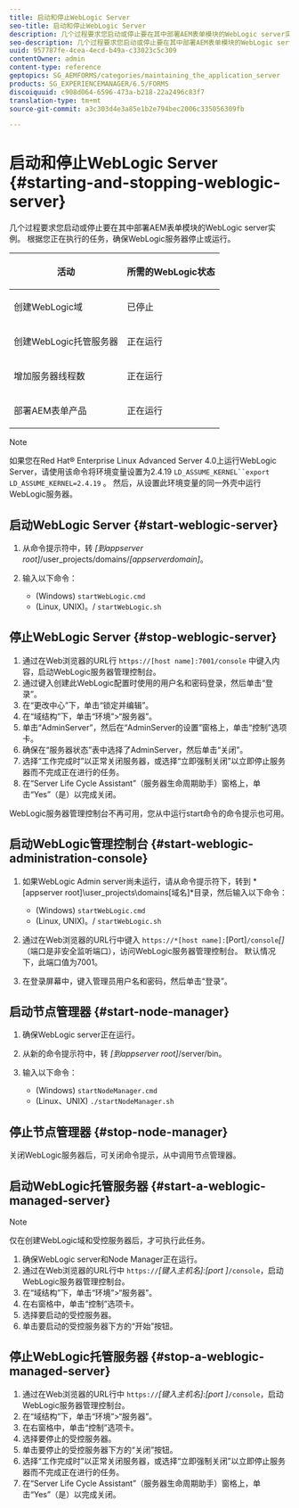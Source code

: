```yaml
---
title: 启动和停止WebLogic Server
seo-title: 启动和停止WebLogic Server
description: 几个过程要求您启动或停止要在其中部署AEM表单模块的WebLogic server实例。 本文档介绍如何启动和停止WebLogic服务器。
seo-description: 几个过程要求您启动或停止要在其中部署AEM表单模块的WebLogic server实例。 本文档介绍如何启动和停止WebLogic服务器。
uuid: 957787fe-4cea-4ecd-b49a-c33023c5c309
contentOwner: admin
content-type: reference
geptopics: SG_AEMFORMS/categories/maintaining_the_application_server
products: SG_EXPERIENCEMANAGER/6.5/FORMS
discoiquuid: c908d064-6596-473a-b218-22a2496c83f7
translation-type: tm+mt
source-git-commit: a3c303d4e3a85e1b2e794bec2006c335056309fb

---
```



# 启动和停止WebLogic Server {#starting-and-stopping-weblogic-server}

几个过程要求您启动或停止要在其中部署AEM表单模块的WebLogic server实例。 根据您正在执行的任务，确保WebLogic服务器停止或运行。

<table>
 <thead>
  <tr>
   <th><p>活动</p></th>
   <th><p>所需的WebLogic状态</p></th>
  </tr>
 </thead>
 <tbody>
  <tr>
   <td><p>创建WebLogic域</p></td>
   <td><p>已停止</p></td>
  </tr>
  <tr>
   <td><p>创建WebLogic托管服务器</p></td>
   <td><p>正在运行</p></td>
  </tr>
  <tr>
   <td><p>增加服务器线程数</p></td>
   <td><p>正在运行</p></td>
  </tr>
  <tr>
   <td><p>部署AEM表单产品</p></td>
   <td><p>正在运行</p></td>
  </tr>
 </tbody>
</table>

>[!NOTE]
>
>如果您在Red Hat® Enterprise Linux Advanced Server 4.0上运行WebLogic Server，请使用该命令将环境变量设置为2.4.19 `LD_ASSUME_KERNEL``export LD_ASSUME_KERNEL=2.4.19` 。 然后，从设置此环境变量的同一外壳中运行WebLogic服务器。

## 启动WebLogic Server {#start-weblogic-server}

1. 从命令提示符中，转 *[到appserver root]*/user_projects/domains/*[appserverdomain]*。
1. 输入以下命令：

   * (Windows) `startWebLogic.cmd`
   * (Linux, UNIX)。/ `startWebLogic.sh`

## 停止WebLogic Server {#stop-weblogic-server}

1. 通过在Web浏览器的URL行 `https://[host name]:7001/console` 中键入内容，启动WebLogic服务器管理控制台。
1. 通过键入创建此WebLogic配置时使用的用户名和密码登录，然后单击“登录”。
1. 在“更改中心”下，单击“锁定并编辑”。
1. 在“域结构”下，单击“环境”>“服务器”。
1. 单击“AdminServer”，然后在“AdminServer的设置”窗格上，单击“控制”选项卡。
1. 确保在“服务器状态”表中选择了AdminServer，然后单击“关闭”。
1. 选择“工作完成时”以正常关闭服务器，或选择“立即强制关闭”以立即停止服务器而不完成正在进行的任务。
1. 在“Server Life Cycle Assistant”（服务器生命周期助手）窗格上，单击“Yes”（是）以完成关闭。

WebLogic服务器管理控制台不再可用，您从中运行start命令的命令提示也可用。

## 启动WebLogic管理控制台 {#start-weblogic-administration-console}

1. 如果WebLogic Admin server尚未运行，请从命令提示符下，转到 *[appserver root]\user_projects\domains\[域名]*目录，然后输入以下命令：

   * (Windows) `startWebLogic.cmd`
   * (Linux, UNIX)。/ `startWebLogic.sh`

1. 通过在Web浏览器的URL行中键入 `https://*[host name]:`[Port]`/console`*[]* （端口是非安全监听端口），访问WebLogic服务器管理控制台。 默认情况下，此端口值为7001。
1. 在登录屏幕中，键入管理员用户名和密码，然后单击“登录”。

## 启动节点管理器 {#start-node-manager}

1. 确保WebLogic server正在运行。
1. 从新的命令提示符中，转 *[到appserver root]*/server/bin。
1. 输入以下命令：

   * (Windows) `startNodeManager.cmd`
   * (Linux、UNIX) `./startNodeManager.sh`

## 停止节点管理器 {#stop-node-manager}

关闭WebLogic服务器后，可关闭命令提示，从中调用节点管理器。

## 启动WebLogic托管服务器 {#start-a-weblogic-managed-server}

>[!NOTE]
>
>仅在创建WebLogic域和受控服务器后，才可执行此任务。

1. 确保WebLogic server和Node Manager正在运行。
1. 通过在Web浏览器的URL行中 `https://`*[键入主机名]:[port ]*`/console`，启动WebLogic服务器管理控制台。
1. 在“域结构”下，单击“环境”>“服务器”。
1. 在右窗格中，单击“控制”选项卡。
1. 选择要启动的受控服务器。
1. 单击要启动的受控服务器下方的“开始”按钮。

## 停止WebLogic托管服务器 {#stop-a-weblogic-managed-server}

1. 通过在Web浏览器的URL行中 `https://`*[键入主机名]:[port ]*`/console`，启动WebLogic服务器管理控制台。
1. 在“域结构”下，单击“环境”>“服务器”。
1. 在右窗格中，单击“控制”选项卡。
1. 选择要停止的受控服务器。
1. 单击要停止的受控服务器下方的“关闭”按钮。
1. 选择“工作完成时”以正常关闭服务器，或选择“立即强制关闭”以立即停止服务器而不完成正在进行的任务。
1. 在“Server Life Cycle Assistant”（服务器生命周期助手）窗格上，单击“Yes”（是）以完成关闭。

